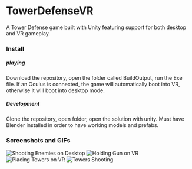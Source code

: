 # TowerDefenseVR
 A Tower Defense game built with Unity featuring support for both desktop and VR gameplay.
### **Install**
##### playing
Download the repository, open the folder called BuildOutput, run the Exe file. 
If an Oculus is connected, the game will automatically boot into VR, otherwise it will boot into desktop mode.
##### Development
Clone the repository, open folder, open the solution with unity. Must have Blender installed in order to have working models and prefabs.
### Screenshots and GIFs
![Shooting Enemies on Desktop](Shooting-Desktop.gif)
![Holding Gun on VR](Shooting-Image-VR.png)
![Placing Towers on VR](Placing-Towers-VR.gif)
![Towers Shooting](Towers-Shooting-VR.gif)

